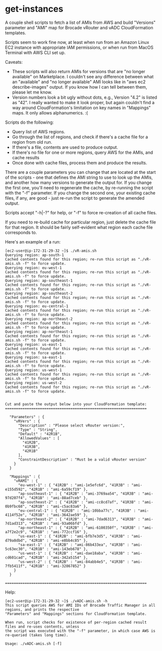 # get-instances

A couple shell scripts to fetch a list of AMIs from AWS and build "Versions" parameter and "AMI" map for Brocade vRouter and vADC CloudFormation templates.

Scripts seem to work fine now, at least when run from an Amazon Linux EC2 instance with appropriate IAM permissions, or when run from MacOS Terminal with AWS CLI set up.

Caveats:

- These scripts will also return AMIs for versions that are "no longer available" on Marketplace. I couldn't see any difference between what an "available" and "no longer available" AMI looks like in "aws ec2 describe-images" output. If you know how I can tell between them, please let me know.
- Version numbers look a bit ugly without dots, e.g., Version "4.2" is listed as "42". I really wanted to make it look proper, but again couldn't find a way around CloudFormation's limitation on key names in "Mappings" maps. It only allows alphanumerics. :(

Scripts do the following:
- Query list of AWS regions.
- Go through the list of regions, and check if there's a cache file for a region from old run.
- If there's a file, contents are used to produce output.
- If there's no file for one or more regions, query AWS for the AMIs, and cache results
- Once done with cache files, process them and produce the results.

There are a couple parameters you can change that are located at the start of the scripts - one that defines the AMI string to use to look up the AMIs, and another how many versions to generate the output for. If you change the first one, you'll need to regenerate the cache, by re-running the script with the "-f" parameter. If you change the second one, your existing cache files, if any, are good - just re-run the script to generate the amended output.

Scripts accept "-h|-?" for help, or "-f" to force re-creation of all cache files.

If you need to re-build cache for particular region, just delete the cache file for that region. It should be fairly self-evident what region each cache file corresponds to.

Here's an example of a run:

```
[ec2-user@ip-172-31-29-32 ~]$ ./vR-amis.sh 
Querying region: ap-south-1
Cached contents found for this region; re-run this script as "./vR-amis.sh -f" to force update.
Querying region: eu-west-1
Cached contents found for this region; re-run this script as "./vR-amis.sh -f" to force update.
Querying region: ap-southeast-1
Cached contents found for this region; re-run this script as "./vR-amis.sh -f" to force update.
Querying region: ap-southeast-2
Cached contents found for this region; re-run this script as "./vR-amis.sh -f" to force update.
Querying region: eu-central-1
Cached contents found for this region; re-run this script as "./vR-amis.sh -f" to force update.
Querying region: ap-northeast-2
Cached contents found for this region; re-run this script as "./vR-amis.sh -f" to force update.
Querying region: ap-northeast-1
Cached contents found for this region; re-run this script as "./vR-amis.sh -f" to force update.
Querying region: us-east-1
Cached contents found for this region; re-run this script as "./vR-amis.sh -f" to force update.
Querying region: sa-east-1
Cached contents found for this region; re-run this script as "./vR-amis.sh -f" to force update.
Querying region: us-west-1
Cached contents found for this region; re-run this script as "./vR-amis.sh -f" to force update.
Querying region: us-west-2
Cached contents found for this region; re-run this script as "./vR-amis.sh -f" to force update.


Cut and paste the output below into your CloudFormation template:
=================================================================

  "Parameters" : {
    "vRVers" : {
      "Description" : "Please select vRouter version:",
      "Type" : "String",
      "Default" : "42R1B",
      "AllowedValues" : [
        "41R2B",
        "41R3B",
        "42R1B"
      ],
      "ConstraintDescription" : "Must be a valid vRouter version"
    }
  }

  "Mappings" : {
    "vRAMI" : {
      "eu-west-1" : { "41R2B" : "ami-1e5efc6d", "41R3B" : "ami-e155d592", "42R1B" : "ami-6a59cf19" },
      "ap-southeast-1" : { "41R2B" : "ami-3769aa54", "41R3B" : "ami-97d207f4", "42R1B" : "ami-88ad7ceb" },
      "ap-southeast-2" : { "41R2B" : "ami-cc8cd7af", "41R3B" : "ami-0b9fbc68", "42R1B" : "ami-c5ac83a6" },
      "eu-central-1" : { "41R2B" : "ami-10bba77c", "41R3B" : "ami-4114f52e", "42R1B" : "ami-3642ae59" },
      "ap-northeast-2" : { "41R2B" : "ami-7dad6313", "41R3B" : "ami-7d1ad313", "42R1B" : "ami-93a06bfd" },
      "ap-northeast-1" : { "41R2B" : "ami-6100350f", "41R3B" : "ami-a7f2e2c9", "42R1B" : "ami-772ccf16" },
      "us-east-1" : { "41R2B" : "ami-bfb7e3d5", "41R3B" : "ami-d79a8dbd", "42R1B" : "ami-e8bb4c85" },
      "sa-east-1" : { "41R2B" : "ami-86b433ea", "41R3B" : "ami-5c63ec30", "42R1B" : "ami-143eb678" },
      "us-west-1" : { "41R2B" : "ami-dae18aba", "41R3B" : "ami-cd601cad", "42R1B" : "ami-342a5154" },
      "us-west-2" : { "41R2B" : "ami-84abb4e5", "41R3B" : "ami-7fb5411f", "42R1B" : "ami-32867852" }
    }
  }

=================================================================
```

Help:

```
[ec2-user@ip-172-31-29-32 ~]$ ./vADC-amis.sh -h
This script queries AWS for AMI IDs of Brocade Traffic Manager in all regions, and prints the respective
"Parameters" and "Mappings" sections for CloudFormation template.

When run, script checks for existence of per-region cached result files and re-uses contents, unless
the script was executed with the "-f" parameter, in which case AWS is re-queried (takes long time).

Usage: ./vADC-amis.sh [-f]
```

